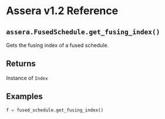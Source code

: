 [//]: # (Project: Assera)
[//]: # (Version: v1.2)

# Assera v1.2 Reference

## `assera.FusedSchedule.get_fusing_index()`
Gets the fusing index of a fused schedule.

## Returns
Instance of `Index`

## Examples

```python
f = fused_schedule.get_fusing_index()
```

<div style="page-break-after: always;"></div>
